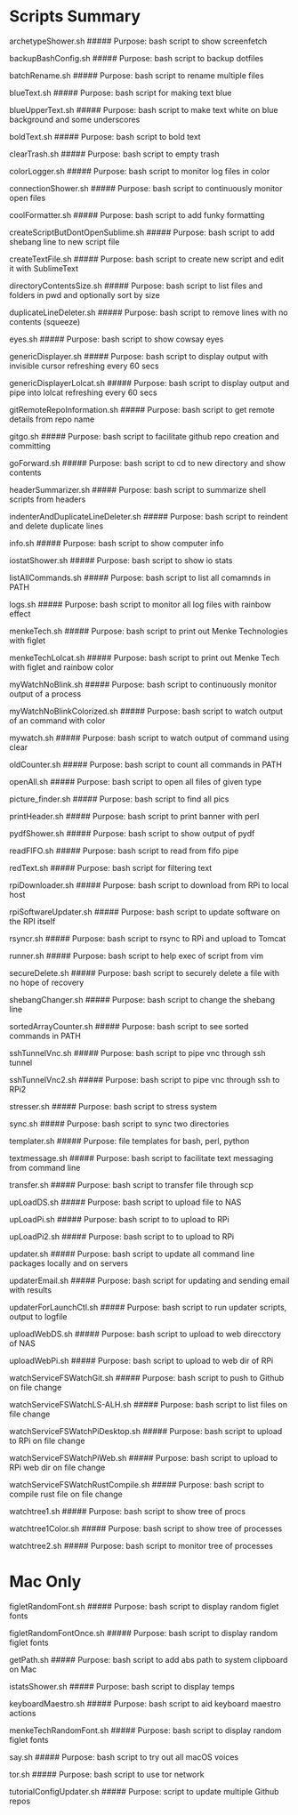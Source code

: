 # Scripts Summary

archetypeShower.sh #####   Purpose: bash script to show screenfetch 

backupBashConfig.sh #####   Purpose: bash script to backup dotfiles

batchRename.sh #####   Purpose: bash script to rename multiple files

blueText.sh #####   Purpose: bash script for making text blue

blueUpperText.sh #####   Purpose: bash script to make text white on blue background and some underscores

boldText.sh #####   Purpose: bash script to bold text

clearTrash.sh #####   Purpose: bash script to empty trash

colorLogger.sh #####   Purpose: bash script to monitor log files in color

connectionShower.sh #####   Purpose: bash script to continuously monitor open files

coolFormatter.sh #####   Purpose: bash script to add funky formatting 

createScriptButDontOpenSublime.sh #####   Purpose: bash script to add shebang line to new script file

createTextFile.sh #####   Purpose: bash script to create new script and edit it with SublimeText 

directoryContentsSize.sh #####   Purpose: bash script to list files and folders in pwd and optionally sort by size

duplicateLineDeleter.sh #####   Purpose: bash script to remove lines with no contents (squeeze)

eyes.sh #####   Purpose: bash script to show cowsay eyes

genericDisplayer.sh #####   Purpose: bash script to display output with invisible cursor refreshing every 60 secs

genericDisplayerLolcat.sh #####   Purpose: bash script to display output and pipe into lolcat refreshing every 60 secs

gitRemoteRepoInformation.sh #####   Purpose: bash script to get remote details from repo name

gitgo.sh #####   Purpose: bash script to facilitate github repo creation and committing

goForward.sh #####   Purpose: bash script to cd to new directory and show contents 

headerSummarizer.sh #####   Purpose: bash script to summarize shell scripts from headers

indenterAndDuplicateLineDeleter.sh #####   Purpose: bash script to reindent and delete duplicate lines

info.sh #####   Purpose: bash script to show computer info

iostatShower.sh #####   Purpose: bash  script to show io stats

listAllCommands.sh #####   Purpose: bash script to list all comamnds in PATH

logs.sh #####   Purpose: bash script to  monitor all log files with rainbow effect

menkeTech.sh #####   Purpose: bash script to print out Menke Technologies with figlet

menkeTechLolcat.sh #####   Purpose: bash script to print out Menke Tech with figlet and rainbow color

myWatchNoBlink.sh #####   Purpose: bash script to continuously monitor output of a process

myWatchNoBlinkColorized.sh #####   Purpose: bash script to watch output of an command with color

mywatch.sh #####   Purpose: bash script to watch output of command using clear

oldCounter.sh #####   Purpose: bash script to count all commands in PATH

openAll.sh #####   Purpose: bash script to open all files of given type

picture_finder.sh #####   Purpose: bash script to find all pics 

printHeader.sh #####   Purpose: bash script to print banner with perl

pydfShower.sh #####   Purpose: bash script to show output of pydf

readFIFO.sh #####   Purpose: bash script to read from fifo pipe 

redText.sh #####   Purpose: bash script for filtering text

rpiDownloader.sh #####   Purpose: bash  script to download from RPi to local host

rpiSoftwareUpdater.sh #####   Purpose: bash script to update software on the RPI itself

rsyncr.sh #####   Purpose: bash script to rsync to RPi and upload to Tomcat

runner.sh #####   Purpose: bash script to help exec of script from vim

secureDelete.sh #####   Purpose: bash script to securely delete a file with no hope of recovery

shebangChanger.sh #####   Purpose: bash script to change the shebang line

sortedArrayCounter.sh #####   Purpose: bash script to see sorted commands in PATH 

sshTunnelVnc.sh #####   Purpose: bash script to pipe vnc through ssh tunnel

sshTunnelVnc2.sh #####   Purpose: bash script to pipe vnc through ssh to RPi2 

stresser.sh #####   Purpose: bash script to stress system 

sync.sh #####   Purpose: bash script to sync two directories 

templater.sh #####   Purpose: file templates for bash, perl, python


textmessage.sh #####   Purpose: bash  script to facilitate text messaging from command line 

transfer.sh #####   Purpose: bash script to transfer file through scp

upLoadDS.sh #####   Purpose: bash script to upload file to NAS

upLoadPi.sh #####   Purpose: bash  script to to upload to RPi

upLoadPi2.sh #####   Purpose: bash  script to to upload to RPi

updater.sh #####   Purpose: bash  script to update all command line packages locally and on servers 

updaterEmail.sh #####   Purpose: bash script for updating and sending email with results

updaterForLaunchCtl.sh #####   Purpose: bash script to run updater scripts, output to logfile

uploadWebDS.sh #####   Purpose: bash script to upload to web direcctory of NAS

uploadWebPi.sh #####   Purpose: bash script to upload to web dir of RPi

watchServiceFSWatchGit.sh #####   Purpose: bash script to push to Github on file change

watchServiceFSWatchLS-ALH.sh #####   Purpose: bash script to list files on file change

watchServiceFSWatchPiDesktop.sh #####   Purpose: bash script to upload to RPi on file change

watchServiceFSWatchPiWeb.sh #####   Purpose: bash script to upload to RPi web dir on file change

watchServiceFSWatchRustCompile.sh #####   Purpose: bash script to compile rust file on file change

watchtree1.sh #####   Purpose: bash  script to show tree of procs 

watchtree1Color.sh #####   Purpose: bash script to show tree of processes

watchtree2.sh #####   Purpose: bash script to monitor tree of processes

# Mac Only


figletRandomFont.sh #####   Purpose: bash script to display random figlet fonts

figletRandomFontOnce.sh #####   Purpose: bash script to display random figlet fonts

getPath.sh #####   Purpose: bash script to add abs path to system clipboard on Mac

istatsShower.sh #####   Purpose: bash script to display temps  

keyboardMaestro.sh #####   Purpose: bash script to aid keyboard maestro actions

menkeTechRandomFont.sh #####   Purpose: bash script to display random figlet fonts

say.sh #####   Purpose: bash script to try out all macOS voices

tor.sh #####   Purpose: bash script to use tor network

tutorialConfigUpdater.sh #####   Purpose:  script to update multiple Github repos

